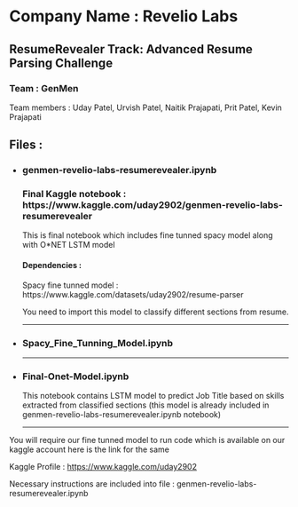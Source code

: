 # Company Name : Revelio Labs
## ResumeRevealer Track: Advanced Resume Parsing Challenge

### Team : GenMen

Team members :
Uday Patel,
Urvish Patel,
Naitik Prajapati,
Prit Patel,
Kevin Prajapati

## Files : 
<ul>
  <h3><li>genmen-revelio-labs-resumerevealer.ipynb</li></h3>
  <h3>Final Kaggle notebook : https://www.kaggle.com/uday2902/genmen-revelio-labs-resumerevealer</h2>
  <p>This is final notebook which includes fine tunned spacy model along with O*NET LSTM model</p>
  <h4>Dependencies : </h4>
  <p>Spacy fine tunned model : https://www.kaggle.com/datasets/uday2902/resume-parser </p>
  <p>You need to import this model to classify different sections from resume. </p>
  <hr/>
  <h3><li>Spacy_Fine_Tunning_Model.ipynb</li></h3>
  <p></p>
  <hr/>
  <h3><li>Final-Onet-Model.ipynb</li></h3>
  <p>This notebook contains LSTM model to predict Job Title based on skills extracted from classified sections (this model is already included in genmen-revelio-labs-resumerevealer.ipynb notebook)</p>
  <hr/>
</ul>

You will require our fine tunned model to run code which is available on our kaggle account here is the link for the same

Kaggle Profile : https://www.kaggle.com/uday2902

Necessary instructions are included into file : genmen-revelio-labs-resumerevealer.ipynb
